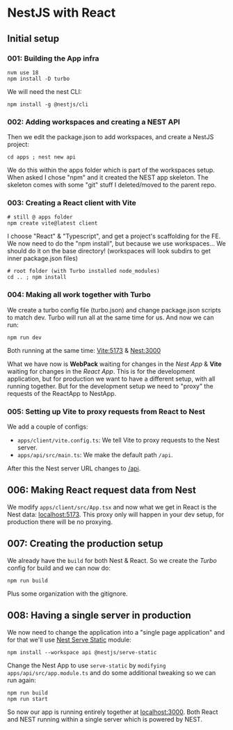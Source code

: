 # NestJS with React

## Initial setup

### 001: Building the App infra

```
nvm use 18
npm install -D turbo
```

We will need the nest CLI:

```
npm install -g @nestjs/cli
```

### 002: Adding workspaces and creating a NEST API

Then we edit the package.json to add workspaces, and create a NestJS project:

```
cd apps ; nest new api
```

We do this within the apps folder which is part of the workspaces setup.
When asked I chose "npm" and it created the NEST app skeleton.
The skeleton comes with some "git" stuff I deleted/moved to the parent repo.

### 003: Creating a React client with Vite

```
# still @ apps folder
npm create vite@latest client
```

I choose "React" & "Typescript", and get a project's scaffolding for the FE.
We now need to do the "npm install", but because we use workspaces... We should do it on the base directory!
	(workspaces will look subdirs to get inner package.json files)

```
# root folder (with Turbo installed node_modules)
cd .. ; npm install
```

### 004: Making all work together with Turbo

We create a turbo config file (turbo.json) and change package.json scripts to match dev.
Turbo will run all at the same time for us.
And now we can run:

```
npm run dev
```

Both running at the same time: [Vite:5173](http://localhost:5173/) & [Nest:3000](http://localhost:3000/)

What we have now is **WebPack** waiting for changes in the *Nest App* & **Vite** waiting for changes in the *React App*.
This is for the development application, but for production we want to have a different setup, with all running together.
But for the development setup we need to "proxy" the requests of the ReactApp to NestApp.

### 005: Setting up Vite to proxy requests from React to Nest

We add a couple of configs:

- `apps/client/vite.config.ts`: We tell Vite to proxy requests to the Nest server.
- `apps/api/src/main.ts`: We make the default path `/api`.

After this the Nest server URL changes to [/api](http://localhost:3000/api/).

## 006: Making React request data from Nest

We modify `apps/client/src/App.tsx` and now what we get in React is the Nest data: [localhost:5173](http://localhost:5173/).
This proxy only will happen in your dev setup, for production there will be no proxying.

## 007: Creating the production setup

We already have the `build` for both Nest & React. So we create the *Turbo* config for build and we can now do:

```
npm run build
```

Plus some organization with the gitignore.

## 008: Having a single server in production

We now need to change the application into a "single page application" and for that we'll use [Nest Serve Static](https://docs.nestjs.com/recipes/serve-static) module:

```
npm install --workspace api @nestjs/serve-static
```

Change the Nest App to use `serve-static` by `modifying apps/api/src/app.module.ts` and do some additional tweaking so we can run again:

```
npm run build
npm run start
```

So now our app is running entirely together at [localhost:3000](http://localhost:3000/).
Both React and NEST running within a single server which is powered by NEST.
